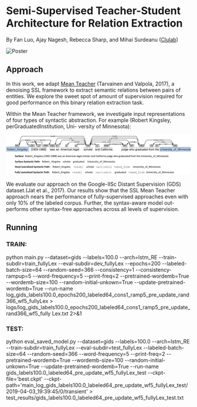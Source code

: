 # Semi-Supervised Teacher-Student Architecture for Relation Extraction

By Fan Luo, Ajay Nagesh, Rebecca Sharp, and Mihai Surdeanu ([Clulab](http://clulab.cs.arizona.edu/))


![Poster](https://imgur.com/a/r7m7g6o)


## Approach

In this work, we adapt [Mean Teacher](https://arxiv.org/abs/1703.01780) (Tarvainen and Valpola, 2017), a denoising SSL framework to extract semantic relations between pairs of entities. We explore the sweet spot of amount of supervision required for good performance on this binary relation extraction task.

Within the Mean Teacher framework, we investigate input representations of four types of syntactic abstraction. For example (Robert Kingsley, perGraduatedInstitution, Uni- versity of Minnesota):

![Mean Teacher model](text_sm.png)

We evaluate our approach on the Google-IISc Distant Supervision (GDS) dataset.(Jat et al., 2017). Our results show that the SSL Mean Teacher approach nears the performance of fully-supervised approaches even with only 10% of the labeled corpus. Further, the syntax-aware model out- performs other syntax-free approaches across all levels of supervision.

 
## Running

### TRAIN:    
python main.py --dataset=gids --labels=100.0 --arch=lstm\_RE --train-subdir=train\_fullyLex --eval-subdir=dev\_fullyLex --epochs=200 --labeled-batch-size=64 --random-seed=366 --consistency=1 --consistency-rampup=5 --word-frequency=5 --print-freq=2 --pretrained-wordemb=True --wordemb-size=100 --random-initial-unkown=True --update-pretrained-wordemb=True --run-name log\_gids\_labels100.0\_epochs200\_labeled64\_cons1\_ramp5\_pre\_update\_rand366\_wf5\_fullyLex > logs/log\_gids\_labels100.0\_epochs200\_labeled64\_cons1\_ramp5\_pre\_update\_rand366\_wf5\_fully
Lex.txt 2>&1

### TEST:
python eval\_saved\_model.py --dataset=gids --labels=100.0 --arch=lstm\_RE --train-subdir=train\_fullyLex --eval-subdir=test\_fullyLex --labeled-batch-size=64 --random-seed=366 --word-frequency=5 --print-freq=2 --pretrained-wordemb=True --wordemb-size=100 --random-initial-unkown=True --update-pretrained-wordemb=True --run-name gids\_labels100.0\_labeled64\_pre\_update\_wf5\_fullyLex\_test --ckpt-file='best.ckpt' --ckpt-path='main\_log\_gids\_labels100.0\_labeled64\_pre\_update\_wf5\_fullyLex\_test/2019-04-03_19:39:45/0/transient' > test\_results/gids\_labels100.0\_labeled64\_pre\_update\_wf5\_fullyLex\_test.txt 

